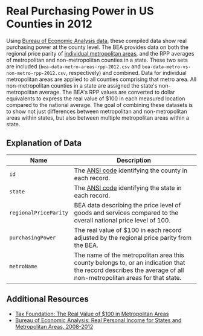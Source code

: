 # Real Purchasing Power in US Counties in 2012

Using [Bureau of Economic Analysis data](http://www.bea.gov/newsreleases/regional/rpp/rpp_newsrelease.htm), these compiled data show real purchasing power at the county level. The BEA provides data on both the regional price parity of [individual metropolitan areas](http://en.wikipedia.org/wiki/List_of_Metropolitan_Statistical_Areas), and the RPP averages of metropolitan and non-metropolitan counties in a state. These two sets are included (`bea-data-metro-areas-rpp-2012.csv` and `bea-data-metro-vs-non-metro-rpp-2012.csv`, respectively) and combined. Data for individual metropolitan areas are applied to all counties comprising that metro area. All non-metropolitan counties in a state are assigned the state's non-metropolitan average. The BEA's RPP values are converted to dollar equivalents to express the real value of $100 in each measured location compared to the national average. The goal of combining these datasets is to show not just differences between metropolitan and non-metropolitan areas within states, but also between multiple metropolitan areas within a state.

## Explanation of Data

| Name | Description |
| --- | --- |
| `id` | The [ANSI code](https://www.census.gov/geo/reference/codes/files/national_county.txt) identifying the county in each record. |
| `state` | The [ANSI code](https://www.census.gov/geo/reference/docs/state.txt) identifying the state in each record. |
| `regionalPriceParity` | BEA data describing the price level of goods and services compared to the overall national price level of 100. |
| `purchasingPower` | The real value of $100 in each record adjusted by the regional price parity from the BEA. |
| `metroName` | The name of the metropolitan area this county belongs to, or an indication that the record describes the average of all non-metropolitan areas for that state. |

## Additional Resources

* [Tax Foundation: The Real Value of $100 in Metropolitan Areas](http://taxfoundation.org/blog/real-value-100-metropolitan-areas)
* [Bureau of Economic Analysis: Real Personal Income for States and Metropolitan Areas, 2008-2012](http://www.bea.gov/newsreleases/regional/rpp/rpp_newsrelease.htm)
